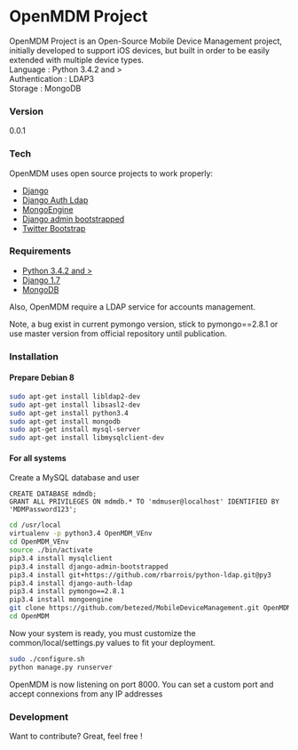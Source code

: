 # OpenMDM Project

OpenMDM Project is an Open-Source Mobile Device Management project, initially developed to support iOS devices, but built in order to be easily extended with multiple device types.  
Language : Python 3.4.2 and >  
Authentication : LDAP3  
Storage : MongoDB  

### Version

0.0.1

### Tech

OpenMDM uses open source projects to work properly:

* [Django](https://www.djangoproject.com/)  
* [Django Auth Ldap](https://pypi.python.org/pypi/django-auth-ldap/1.2.5)
* [MongoEngine](https://pypi.python.org/pypi/mongoengine/0.8.7)
* [Django admin bootstrapped](https://pypi.python.org/pypi/django-admin-bootstrapped/)
* [Twitter Bootstrap](http://twitter.github.com/bootstrap/)  

### Requirements

* [Python 3.4.2 and >](https://www.python.org/downloads/release/python-343/)
* [Django 1.7](https://docs.djangoproject.com/fr/1.7/topics/install/)
* [MongoDB](https://www.mongodb.org/)  

Also, OpenMDM require a LDAP service for accounts management.

Note, a bug exist in current pymongo version, stick to pymongo==2.8.1 or use master version from official repository until publication.

### Installation

#### Prepare Debian 8
```sh
sudo apt-get install libldap2-dev
sudo apt-get install libsasl2-dev
sudo apt-get install python3.4
sudo apt-get install mongodb
sudo apt-get install mysql-server
sudo apt-get install libmysqlclient-dev
```

#### For all systems

Create a MySQL database and user
```mysql
CREATE DATABASE mdmdb;
GRANT ALL PRIVILEGES ON mdmdb.* TO 'mdmuser@localhost' IDENTIFIED BY 'MDMPassword123';
```

```sh
cd /usr/local
virtualenv -p python3.4 OpenMDM_VEnv
cd OpenMDM_VEnv
source ./bin/activate
pip3.4 install mysqlclient
pip3.4 install django-admin-bootstrapped
pip3.4 install git+https://github.com/rbarrois/python-ldap.git@py3
pip3.4 install django-auth-ldap
pip3.4 install pymongo==2.8.1
pip3.4 install mongoengine
git clone https://github.com/betezed/MobileDeviceManagement.git OpenMDM
cd OpenMDM
```
Now your system is ready, you must customize the common/local/settings.py values to fit your deployment.

```sh
sudo ./configure.sh
python manage.py runserver
```
OpenMDM is now listening on port 8000.
You can set a custom port and accept connexions from any IP addresses

### Development

Want to contribute? Great, feel free !
